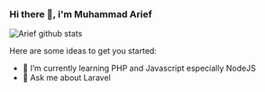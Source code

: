 ### Hi there 👋, i'm Muhammad Arief

![Arief github stats](https://github-readme-stats.vercel.app/api?username=ariexx&show_icons=true)

Here are some ideas to get you started:

- 🌱 I’m currently learning PHP and Javascript especially NodeJS
- 💬 Ask me about Laravel

